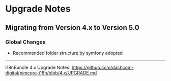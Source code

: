 # Upgrade Notes

## Migrating from Version 4.x to Version 5.0

### Global Changes
- Recommended folder structure by symfony adopted

***

I18nBundle 4.x Upgrade Notes: https://github.com/dachcom-digital/pimcore-i18n/blob/4.x/UPGRADE.md
